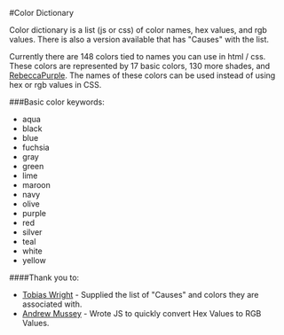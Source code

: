 #Color Dictionary

Color dictionary is a list (js or css) of color names, hex values, and rgb values. There is also a version available that has "Causes" with the list.

Currently there are 148 colors tied to names you can use in html / css. These colors are represented by 17 basic colors, 130 more shades, and [RebeccaPurple](http://meyerweb.com/eric/thoughts/2014/06/19/rebeccapurple/). The names of these colors can be used instead of using hex or rgb values in CSS.

###Basic color keywords:

* aqua
* black
* blue
* fuchsia
* gray
* green
* lime
* maroon
* navy
* olive
* purple
* red
* silver
* teal
* white
* yellow

####Thank you to:

* [Tobias Wright](https://github.com/tobiaswright) - Supplied the list of "Causes" and colors they are associated with.
* [Andrew Mussey](https://github.com/amussey) - Wrote JS to quickly convert Hex Values to RGB Values.
